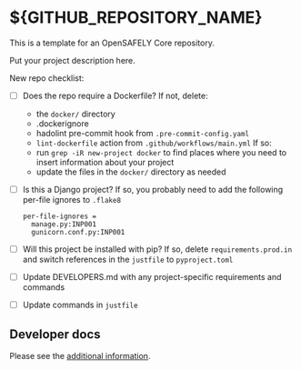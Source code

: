 # ${GITHUB_REPOSITORY_NAME}

This is a template for an OpenSAFELY Core repository.

Put your project description here.

New repo checklist:
- [ ] Does the repo require a Dockerfile?
  If not, delete:
  - the `docker/` directory
  - .dockerignore
  - hadolint pre-commit hook from `.pre-commit-config.yaml`
  - `lint-dockerfile` action from `.github/workflows/main.yml`
  If so:
  - run `grep -iR new-project docker` to find places where you need to insert information about your project
  - update the files in the `docker/` directory as needed
- [ ] Is this a Django project?
  If so, you probably need to add the following per-file ignores to `.flake8`
  ```
  per-file-ignores =
    manage.py:INP001
    gunicorn.conf.py:INP001
  ```
- [ ] Will this project be installed with pip?
  If so, delete `requirements.prod.in` and switch references in the `justfile` to `pyproject.toml`
- [ ] Update DEVELOPERS.md with any project-specific requirements and commands
- [ ] Update commands in `justfile`


## Developer docs

Please see the [additional information](DEVELOPERS.md).
